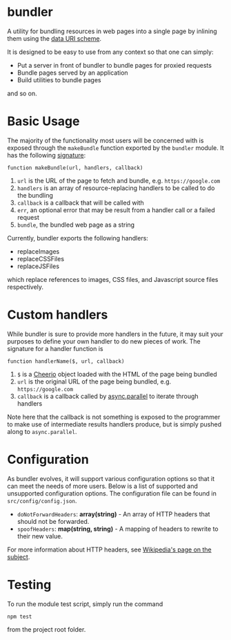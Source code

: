 # bundler

A utility for bundling resources in web pages into a single page by inlining them
using the [data URI scheme](https://en.wikipedia.org/wiki/Data_URI_scheme).

It is designed to be easy to use from any context so that one can simply:

* Put a server in front of bundler to bundle pages for proxied requests
* Bundle pages served by an application
* Build utilities to bundle pages

and so on. 

# Basic Usage

The majority of the functionality most users will be concerned with is exposed through
the `makeBundle` function exported by the `bundler` module. It has the following
[signature](https://github.com/equalitie/bundler/blob/master/src/bundler.js#L166):

    function makeBundle(url, handlers, callback)

1. `url` is the URL of the page to fetch and bundle, e.g. `https://google.com`
2. `handlers` is an array of resource-replacing handlers to be called to do the bundling
3. `callback` is a callback that will be called with
  1. `err`, an optional error that may be result from a handler call or a failed request
  2. `bundle`, the bundled web page as a string

Currently, bundler exports the following handlers:

* replaceImages
* replaceCSSFiles
* replaceJSFiles

which replace references to images, CSS files, and Javascript source files respectively.

# Custom handlers

While bundler is sure to provide more handlers in the future, it may suit your purposes
to define your own handler to do new pieces of work. The signature for a handler function
is

    function handlerName($, url, callback)

1. `$` is a [Cheerio](https://github.com/cheeriojs/cheerio) object loaded with the HTML of the page being bundled
2. `url` is the original URL of the page being bundled, e.g. `https://google.com`
3. `callback` is a callback called by [async.parallel](https://github.com/caolan/async#parallel) to iterate through handlers

Note here that the callback is not something is exposed to the programmer to make use of
intermediate results handlers produce, but is simply pushed along to `async.parallel`.

# Configuration

As bundler evolves, it will support various configuration options so that it can meet
the needs of more users.  Below is a list of supported and unsupported configuration
options.  The configuration file can be found in `src/config/config.json`.

* `doNotForwardHeaders`: **array(string)** - An array of HTTP headers that should not be forwarded.
* `spoofHeaders`: **map(string, string)** - A mapping of headers to rewrite to their new value.

For more information about HTTP headers, see 
[Wikipedia's page on the subject](http://en.wikipedia.org/wiki/List_of_HTTP_header_fields).

# Testing

To run the module test script, simply run the command

    npm test

from the project root folder.
